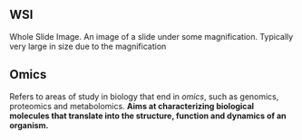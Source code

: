 ## WSI
Whole Slide Image. An image of a slide under some magnification. Typically very large in size due to the magnification

## Omics
Refers to areas of study in biology that end in *omics*, such as genomics, proteomics and metabolomics. **Aims at characterizing biological molecules that translate into the structure, function and dynamics of an organism.**